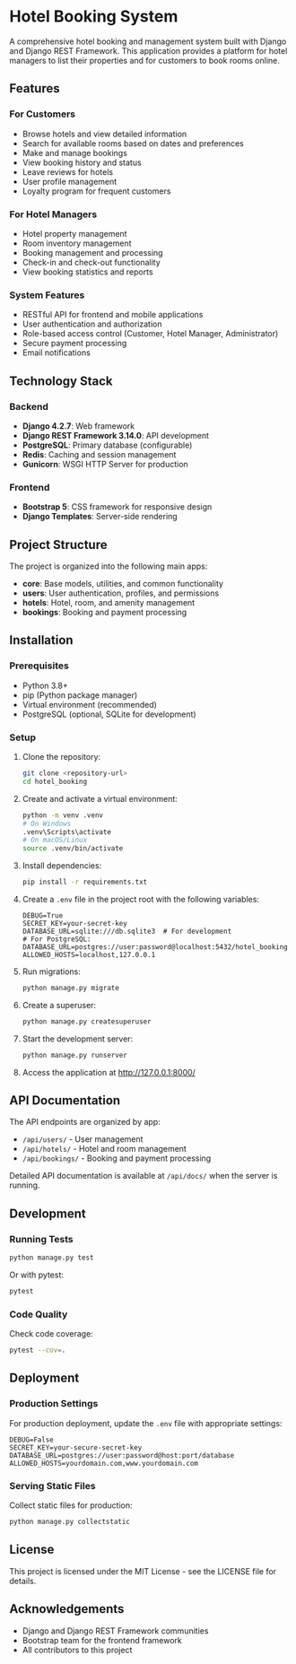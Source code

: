 # Hotel Booking System

A comprehensive hotel booking and management system built with Django and Django REST Framework. This application provides a platform for hotel managers to list their properties and for customers to book rooms online.

## Features

### For Customers
- Browse hotels and view detailed information
- Search for available rooms based on dates and preferences
- Make and manage bookings
- View booking history and status
- Leave reviews for hotels
- User profile management
- Loyalty program for frequent customers

### For Hotel Managers
- Hotel property management
- Room inventory management
- Booking management and processing
- Check-in and check-out functionality
- View booking statistics and reports

### System Features
- RESTful API for frontend and mobile applications
- User authentication and authorization
- Role-based access control (Customer, Hotel Manager, Administrator)
- Secure payment processing
- Email notifications

## Technology Stack

### Backend
- **Django 4.2.7**: Web framework
- **Django REST Framework 3.14.0**: API development
- **PostgreSQL**: Primary database (configurable)
- **Redis**: Caching and session management
- **Gunicorn**: WSGI HTTP Server for production

### Frontend
- **Bootstrap 5**: CSS framework for responsive design
- **Django Templates**: Server-side rendering

## Project Structure

The project is organized into the following main apps:

- **core**: Base models, utilities, and common functionality
- **users**: User authentication, profiles, and permissions
- **hotels**: Hotel, room, and amenity management
- **bookings**: Booking and payment processing

## Installation

### Prerequisites
- Python 3.8+
- pip (Python package manager)
- Virtual environment (recommended)
- PostgreSQL (optional, SQLite for development)

### Setup

1. Clone the repository:
   ```bash
   git clone <repository-url>
   cd hotel_booking
   ```

2. Create and activate a virtual environment:
   ```bash
   python -m venv .venv
   # On Windows
   .venv\Scripts\activate
   # On macOS/Linux
   source .venv/bin/activate
   ```

3. Install dependencies:
   ```bash
   pip install -r requirements.txt
   ```

4. Create a `.env` file in the project root with the following variables:
   ```
   DEBUG=True
   SECRET_KEY=your-secret-key
   DATABASE_URL=sqlite:///db.sqlite3  # For development
   # For PostgreSQL: DATABASE_URL=postgres://user:password@localhost:5432/hotel_booking
   ALLOWED_HOSTS=localhost,127.0.0.1
   ```

5. Run migrations:
   ```bash
   python manage.py migrate
   ```

6. Create a superuser:
   ```bash
   python manage.py createsuperuser
   ```

7. Start the development server:
   ```bash
   python manage.py runserver
   ```

8. Access the application at http://127.0.0.1:8000/

## API Documentation

The API endpoints are organized by app:

- `/api/users/` - User management
- `/api/hotels/` - Hotel and room management
- `/api/bookings/` - Booking and payment processing

Detailed API documentation is available at `/api/docs/` when the server is running.

## Development

### Running Tests

```bash
python manage.py test
```

Or with pytest:

```bash
pytest
```

### Code Quality

Check code coverage:

```bash
pytest --cov=.
```

## Deployment

### Production Settings

For production deployment, update the `.env` file with appropriate settings:

```
DEBUG=False
SECRET_KEY=your-secure-secret-key
DATABASE_URL=postgres://user:password@host:port/database
ALLOWED_HOSTS=yourdomain.com,www.yourdomain.com
```

### Serving Static Files

Collect static files for production:

```bash
python manage.py collectstatic
```

## License

This project is licensed under the MIT License - see the LICENSE file for details.

## Acknowledgements

- Django and Django REST Framework communities
- Bootstrap team for the frontend framework
- All contributors to this project
